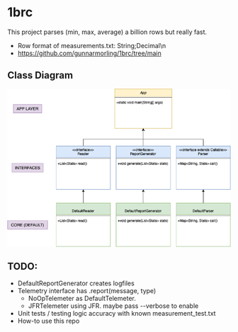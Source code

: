 # 1brc
This project parses (min, max, average) a billion rows but really fast. 
- Row format of measurements.txt: String;Decimal\n
- https://github.com/gunnarmorling/1brc/tree/main

## Class Diagram
![uml.png](uml.png)

## TODO:
- DefaultReportGenerator creates logfiles
- Telemetry interface has .report(message, type) 
  - NoOpTelemeter as DefaultTelemeter.
  - JFRTelemeter using JFR. maybe pass --verbose to enable 
- Unit tests / testing logic accuracy with known measurement_test.txt
- How-to use this repo

